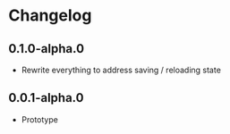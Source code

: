 # Changelog

## 0.1.0-alpha.0

- Rewrite everything to address saving / reloading state

## 0.0.1-alpha.0

- Prototype

